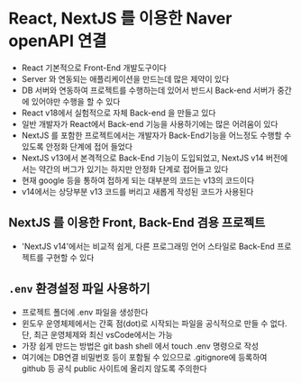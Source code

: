 # React, NextJS 를 이용한 Naver openAPI 연결

- React 기본적으로 Front-End 개발도구이다
- Server 와 연동되는 애플리케이션을 만드는데 많은 제약이 있다
- DB 서버와 연동하여 프로젝트를 수행하는데 있어서 반드시 Back-end 서버가 중간에 있어야만 수행을 할 수 있다
- React v18에서 실험적으로 자체 Back-end 을 만들고 있다
- 일반 개발자가 React에서 Back-end 기능을 사용하기에는 많은 어려움이 있다
- NextJS 를 포함한 프로젝트에서는 개발자가 Back-End기능을 어느정도 수행할 수 있도록 안정화 단계에 접어 들었다
- NextJS v13에서 본격적으로 Back-End 기능이 도입되었고, NextJS v14 버전에서는 약간의 버그가 있기는 하지만 안정화 단계로 접어들고 있다
- 현재 google 등을 통하여 접하게 되는 대부분의 코드는 v13의 코드이다
- v14에서는 상당부분 v13 코드를 버리고 새롭게 작성된 코드가 사용된다

## NextJS 를 이용한 Front, Back-End 겸용 프로젝트

- 'NextJS v14'에서는 비교적 쉽게, 다른 프로그래밍 언어 스타일로 Back-End 프로젝트를 구현할 수 있다

## `.env` 환경설정 파일 사용하기

- 프로젝트 폴더에 .env 파일을 생성한다
- 윈도우 운영체제에서는 간혹 점(dot)로 시작되는 파일을 공식적으로 만들 수 없다. 단, 최근 운영체제와 최신 vsCode에서는 가능
- 가장 쉽게 만드는 방법은 git bash shell 에서 touch .env 명령으로 작성
- 여기에는 DB연결 비밀번호 등이 포함될 수 있으므로 .gitignore에 등록하여 github 등 공식 public 사이트에 올리지 않도록 주의한다
